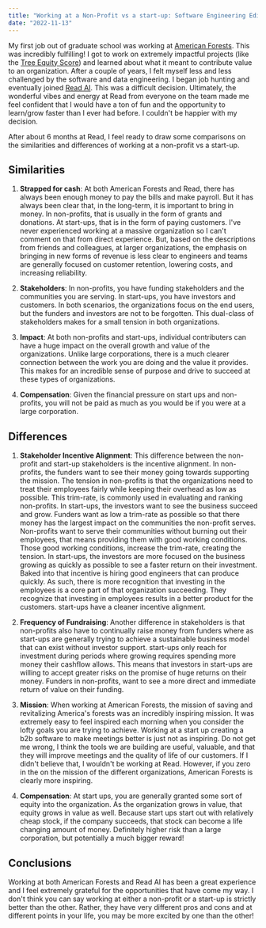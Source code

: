 ```yaml
---
title: "Working at a Non-Profit vs a start-up: Software Engineering Edition"
date: "2022-11-13"
---
```


My first job out of graduate school was working at [American Forests](https://americanforests.org/). This was incredibly fulfilling! I got to work on extremely impactful projects (like the [Tree Equity Score](https://treeequityscore.org/)) and learned about what it meant to contribute value to an organization. After a couple of years, I felt myself less and less challenged by the software and data engineering. I began job hunting and eventually joined [Read AI](https://read.ai/). This was a difficult decision. Ultimately, the wonderful vibes and energy at Read from everyone on the team made me feel confident that I would have a ton of fun and the opportunity to learn/grow faster than I ever had before. I couldn't be happier with my decision.

After about 6 months at Read, I feel ready to draw some comparisons on the similarities and differences of working at a non-profit vs a start-up.

## Similarities

1. **Strapped for cash**: At both American Forests and Read, there has always been enough money to pay the bills and make payroll. But it has always been clear that, in the long-term, it is important to bring in money. In non-profits, that is usually in the form of grants and donations. At start-ups, that is in the form of paying customers. I've never experienced working at a massive organization so I can't comment on that from direct experience. But, based on the descriptions from friends and colleagues, at larger organizations, the emphasis on bringing in new forms of revenue is less clear to engineers and teams are generally focused on customer retention, lowering costs, and increasing reliability.

1. **Stakeholders**: In non-profits, you have funding stakeholders and the communities you are serving. In start-ups, you have investors and customers. In both scenarios, the organizations focus on the end users, but the funders and investors are not to be forgotten. This dual-class of stakeholders makes for a small tension in both organizations.

1. **Impact**: At both non-profits and start-ups, individual contributers can have a huge impact on the overall growth and value of the organizations. Unlike large corporations, there is a much clearer connection between the work you are doing and the value it provides. This makes for an incredible sense of purpose and drive to succeed at these types of organizations.

1. **Compensation**: Given the financial pressure on start ups and non-profits, you will not be paid as much as you would be if you were at a large corporation.

## Differences

1. **Stakeholder Incentive Alignment**: This difference between the non-profit and start-up stakeholders is the incentive alignment. In non-profits, the funders want to see their money going towards supporting the mission. The tension in non-profits is that the organizations need to treat their employees fairly while keeping their overhead as low as possible. This trim-rate, is commonly used in evaluating and ranking non-profits. In start-ups, the investors want to see the business succeed and grow. Funders want as low a trim-rate as possible so that there money has the largest impact on the communities the non-profit serves. Non-profits want to serve their communities without burning out their employees, that means providing them with good working conditions. Those good working conditions, increase the trim-rate, creating the tension. In start-ups, the investors are more focused on the business growing as quickly as possible to see a faster return on their investment. Baked into that incentive is hiring good engineers that can produce quickly. As such, there is more recognition that investing in the employees is a core part of that organization succeeding. They recognize that investing in employees results in a better product for the customers. start-ups have a cleaner incentive alignment.

1. **Frequency of Fundraising**: Another difference in stakeholders is that non-profits also have to continually raise money from funders where as start-ups are generally trying to achieve a sustainable business model that can exist without investor support. start-ups only reach for investment during periods where growing requires spending more money their cashflow allows. This means that investors in start-ups are willing to accept greater risks on the promise of huge returns on their money. Funders in non-profits, want to see a more direct and immediate return of value on their funding.

1. **Mission**: When working at American Forests, the mission of saving and revitalizing America's forests was an incredibly inspiring mission. It was extremely easy to feel inspired each morning when you consider the lofty goals you are trying to achieve. Working at a start up creating a b2b software to make meetings better is just not as inspiring. Do not get me wrong, I think the tools we are building are useful, valuable, and that they will improve meetings and the quality of life of our customers. If I didn't believe that, I wouldn't be working at Read. However, if you zero in the on the mission of the different organizations, American Forests is clearly more inspiring.

1. **Compensation**: At start ups, you are generally granted some sort of equity into the organization. As the organization grows in value, that equity grows in value as well. Because start ups start out with relatively cheap stock, if the company succeeds, that stock can become a life changing amount of money. Definitely higher risk than a large corporation, but potentially a much bigger reward!

## Conclusions

Working at both American Forests and Read AI has been a great experience and I feel extremely grateful for the opportunities that have come my way. I don't think you can say working at either a non-profit or a start-up is strictly better than the other. Rather, they have very different pros and cons and at different points in your life, you may be more excited by one than the other!
